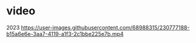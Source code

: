 # video
2023
https://user-images.githubusercontent.com/68988315/230777188-b15a6e6e-3aa7-4119-a1f3-2c1bbe225e7b.mp4
